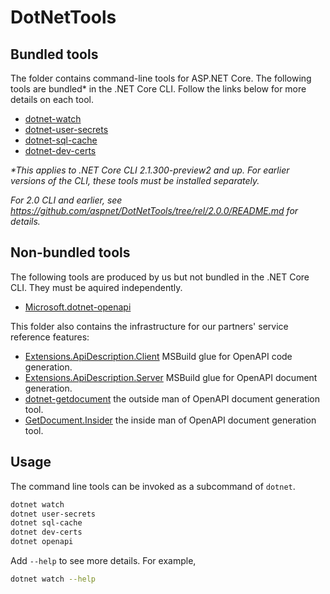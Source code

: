 # DotNetTools

## Bundled tools

The folder contains command-line tools for ASP.NET Core. The following tools are bundled* in the .NET Core CLI. Follow the links below for more details on each tool.

- [dotnet-watch](dotnet-watch/README.md)
- [dotnet-user-secrets](dotnet-user-secrets/README.md)
- [dotnet-sql-cache](dotnet-sql-cache/README.md)
- [dotnet-dev-certs](dotnet-dev-certs/README.md)

*\*This applies to .NET Core CLI 2.1.300-preview2 and up. For earlier versions of the CLI, these tools must be installed separately.*

*For 2.0 CLI and earlier, see <https://github.com/aspnet/DotNetTools/tree/rel/2.0.0/README.md> for details.*

## Non-bundled tools

The following tools are produced by us but not bundled in the .NET Core CLI. They must be aquired independently.

- [Microsoft.dotnet-openapi](Microsoft.dotnet-openapi/README.md)

This folder also contains the infrastructure for our partners' service reference features:

- [Extensions.ApiDescription.Client](Extensions.ApiDescription.Client/README.md) MSBuild glue for OpenAPI code generation.
- [Extensions.ApiDescription.Server](Extensions.ApiDescription.Server/README.md) MSBuild glue for OpenAPI document generation.
- [dotnet-getdocument](dotnet-getdocument/README.md) the outside man of OpenAPI document generation tool.
- [GetDocument.Insider](GetDocumentInsider/README.md) the inside man of OpenAPI document generation tool.

## Usage

The command line tools can be invoked as a subcommand of `dotnet`.

```sh
dotnet watch
dotnet user-secrets
dotnet sql-cache
dotnet dev-certs
dotnet openapi
```

Add `--help` to see more details. For example,

```sh
dotnet watch --help
```
